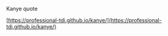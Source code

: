 Kanye quote

[https://professional-tdi.github.io/kanye/](https://professional-tdi.github.io/kanye/)

